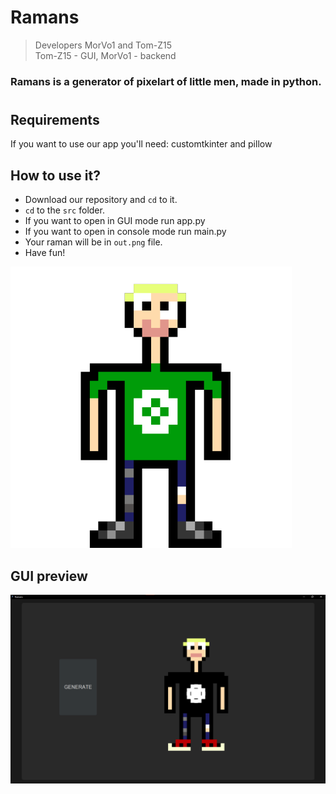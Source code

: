 # Ramans
> Developers MorVo1 and Tom-Z15\
Tom-Z15 - GUI, MorVo1 - backend


### Ramans is a generator of pixelart of little men, made in python.
#

## Requirements
If you want to use our app you'll need: customtkinter and pillow

## How to use it?
- Download our repository and `cd` to it.
- `cd` to the `src` folder.
- If you want to open in GUI mode run app.py
- If you want to open in console mode run main.py
- Your raman will be in `out.png` file. 
- Have fun!


![logo](logo.png)


## GUI preview
![preview](preview.png)
